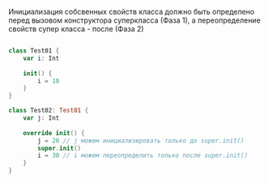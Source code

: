 Инициализация собсвенных свойств класса должно быть определено перед вызовом конструктора суперкласса (Фаза 1), а переопределение свойств супер класса - после (Фаза 2)

```swift

class Test01 {
    var i: Int
    
    init() {
        i = 10
    }    
}

class Test02: Test01 {
    var j: Int
    
    override init() {
        j = 20 // j можем инициализировать только до super.init()
        super.init()
        i = 30 // i можем переопределить только после super.init()
    }
}

```